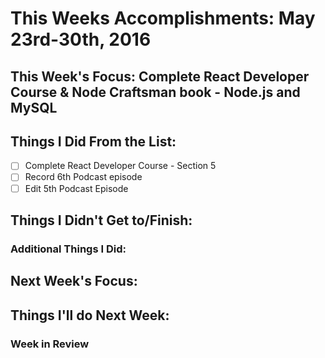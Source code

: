 # This Weeks Accomplishments: May 23rd-30th, 2016

## This Week's Focus: Complete React Developer Course & Node Craftsman book - Node.js and MySQL


## Things I Did From the List:
- [ ] Complete React Developer Course - Section 5
- [ ] Record 6th Podcast episode
- [ ] Edit 5th Podcast Episode

## Things I Didn't Get to/Finish:

### Additional Things I Did:

## Next Week's Focus:

## Things I'll do Next Week:

### Week in Review
